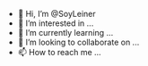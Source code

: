 - 👋 Hi, I’m @SoyLeiner
- 👀 I’m interested in ...
- 🌱 I’m currently learning ...
- 💞️ I’m looking to collaborate on ...
- 📫 How to reach me ...

<!---
SoyLeiner/SoyLeiner is a ✨ special ✨ repository because its `README.md` (this file) appears on your GitHub profile.
You can click the Preview link to take a look at your changes.
--->
